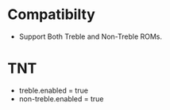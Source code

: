 # Compatibilty
  - Support Both Treble and Non-Treble ROMs.
  
# TNT
  * treble.enabled = true
  * non-treble.enabled = true
